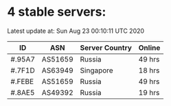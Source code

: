 # 4 stable servers:

Latest update at: Sun Aug 23 00:10:11 UTC 2020

| ID | ASN | Server Country | Online |
| -- | --- | -------------- | ------ |
| #.95A7 | AS51659 | Russia | 49 hrs |
| #.7F1D | AS63949 | Singapore | 18 hrs |
| #.FEBE | AS51659 | Russia | 49 hrs |
| #.8AE5 | AS49392 | Russia | 19 hrs |

